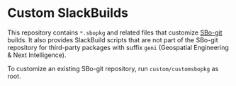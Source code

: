 # Custom SlackBuilds

This repository contains `*.sbopkg` and related files that customize [SBo-git](https://github.com/Ponce/slackbuilds/) builds. It also provides SlackBuild scripts that are not part of the SBo-git repository for third-party packages with suffix `geni` (Geospatial Engineering & Next Intelligence).

To customize an existing SBo-git repository, run `custom/customsbopkg` as root.
